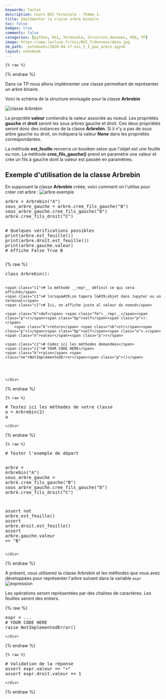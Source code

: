 ```yaml
---
keywords: fastai
description: Cours NSI Terminale - Thème 1.
title: Implémenter la classe arbre binaire
toc: false 
badges: true
comments: false
categories: [python, NSI, Terminale, Structure_donnees, POO, TP]
image: https://www.lecluse.fr/nsi/NSI_T/donnees/data.jpg
nb_path: _notebooks/2020-04-17-nsi_t_I_poo_arbre.ipynb
layout: notebook
---
```


<!--
#################################################
### THIS FILE WAS AUTOGENERATED! DO NOT EDIT! ###
#################################################
# file to edit: _notebooks/2020-04-17-nsi_t_I_poo_arbre.ipynb
-->

<div class="container" id="notebook-container">
        
    {% raw %}
    
<div class="cell border-box-sizing code_cell rendered">

</div>
    {% endraw %}

<div class="cell border-box-sizing text_cell rendered"><div class="inner_cell">
<div class="text_cell_render border-box-sizing rendered_html">
<p>Dans ce TP nous allons implémenter une classe permettant de représenter un arbre binaire.</p>
<p>Voici le schéma de la structure envisagée pour la classe <strong>Arbrebin</strong></p>
<p><img src="/fp-notebooks/images/copied_from_nb/classeArbrebin.png" alt="classe Arbrebin"></p>
<p>La propriété <strong>valeur</strong> contiendra la valeur associée au noeud. Les propriétés <strong>gauche</strong> et <strong>droit</strong> seront les sous arbres gauche et droit. Ces deux propriétés seront donc des instances de la classe <strong>Arbrebin</strong>. Si il n'y a pas de sous arbre gauche ou droit, on indiquera la valeur <strong>None</strong> dans les propriétés correspondantes.</p>
<p>La méthode <strong>est_feuille</strong> renverra un bouléen selon que l'objet est une feuille ou non.
La méthode <strong>cree_fils_gauche()</strong> prend en paramètre une valeur et crée un fils à gauche dont la valeur est passée en paramètres.</p>
<h2 id="Exemple-d'utilisation-de-la-classe-Arbrebin">Exemple d'utilisation de la classe Arbrebin<a class="anchor-link" href="#Exemple-d'utilisation-de-la-classe-Arbrebin"> </a></h2><p>En supposant la classe <strong>Arbrebin</strong> créée, voici comment on l'utilise pour créer cet arbre :
<img src="/fp-notebooks/images/copied_from_nb/arbre1.png" alt="arbre exemple"></p>
<div class="highlight"><pre><span></span><span class="nv">arbre</span> <span class="o">=</span> Arbrebin<span class="o">(</span><span class="s2">&quot;A&quot;</span><span class="o">)</span>
<span class="nv">sous_arbre_gauche</span> <span class="o">=</span> arbre.cree_fils_gauche<span class="o">(</span><span class="s2">&quot;B&quot;</span><span class="o">)</span>
sous_arbre_gauche.cree_fils_gauche<span class="o">(</span><span class="s2">&quot;D&quot;</span><span class="o">)</span>
arbre.cree_fils_droit<span class="o">(</span><span class="s2">&quot;C&quot;</span><span class="o">)</span>

<span class="c1"># Quelques vérifications possibles</span>
print<span class="o">(</span>arbre.est_feuille<span class="o">())</span>
print<span class="o">(</span>arbre.droit.est_feuille<span class="o">())</span>
print<span class="o">(</span>arbre.gauche.valeur<span class="o">)</span>
<span class="c1"># Affiche False True B</span>
</pre></div>

</div>
</div>
</div>
    {% raw %}
    
<div class="cell border-box-sizing code_cell rendered">
<div class="input">

<div class="inner_cell">
    <div class="input_area">
<div class=" highlight hl-ipython3"><pre><span></span><span class="k">class</span> <span class="nc">Arbrebin</span><span class="p">():</span>
    
    <span class="c1"># la méthode __repr__ définit ce qui sera affiché</span>
    <span class="c1"># lorsqu&#39;on tapera l&#39;objet dans Jupyter ou un terminal</span>
    <span class="c1"># Ici, on affiche juste al valeur du noeud</span>
    
    <span class="k">def</span> <span class="fm">__repr__</span><span class="p">(</span><span class="bp">self</span><span class="p">):</span>
        <span class="k">return</span> <span class="nb">str</span><span class="p">(</span><span class="bp">self</span><span class="o">.</span><span class="n">valeur</span><span class="p">)</span>
    
    <span class="c1"># Codez ici les méthodes demandées</span>
    <span class="c1"># YOUR CODE HERE</span>
    <span class="k">raise</span> <span class="ne">NotImplementedError</span><span class="p">()</span>
</pre></div>

    </div>
</div>
</div>

</div>
    {% endraw %}

    {% raw %}
    
<div class="cell border-box-sizing code_cell rendered">
<div class="input">

<div class="inner_cell">
    <div class="input_area">
<div class=" highlight hl-ipython3"><pre><span></span><span class="c1"># Testez ici les méthodes de votre classe</span>
<span class="n">a</span> <span class="o">=</span> <span class="n">Arbrebin</span><span class="p">(</span><span class="mi">2</span><span class="p">)</span>
<span class="n">a</span>
</pre></div>

    </div>
</div>
</div>

</div>
    {% endraw %}

    {% raw %}
    
<div class="cell border-box-sizing code_cell rendered">
<div class="input">

<div class="inner_cell">
    <div class="input_area">
<div class=" highlight hl-ipython3"><pre><span></span><span class="c1"># Tester l&#39;exemple de départ</span>

<span class="n">arbre</span> <span class="o">=</span> <span class="n">Arbrebin</span><span class="p">(</span><span class="s2">&quot;A&quot;</span><span class="p">)</span>
<span class="n">sous_arbre_gauche</span> <span class="o">=</span> <span class="n">arbre</span><span class="o">.</span><span class="n">cree_fils_gauche</span><span class="p">(</span><span class="s2">&quot;B&quot;</span><span class="p">)</span>
<span class="n">sous_arbre_gauche</span><span class="o">.</span><span class="n">cree_fils_gauche</span><span class="p">(</span><span class="s2">&quot;D&quot;</span><span class="p">)</span>
<span class="n">arbre</span><span class="o">.</span><span class="n">cree_fils_droit</span><span class="p">(</span><span class="s2">&quot;C&quot;</span><span class="p">)</span>

<span class="k">assert</span> <span class="ow">not</span> <span class="n">arbre</span><span class="o">.</span><span class="n">est_feuille</span><span class="p">()</span>
<span class="k">assert</span> <span class="n">arbre</span><span class="o">.</span><span class="n">droit</span><span class="o">.</span><span class="n">est_feuille</span><span class="p">()</span>
<span class="k">assert</span> <span class="n">arbre</span><span class="o">.</span><span class="n">gauche</span><span class="o">.</span><span class="n">valeur</span> <span class="o">==</span> <span class="s2">&quot;B&quot;</span>
</pre></div>

    </div>
</div>
</div>

</div>
    {% endraw %}

<div class="cell border-box-sizing text_cell rendered"><div class="inner_cell">
<div class="text_cell_render border-box-sizing rendered_html">
<p>A présent, vous utiliserez la classe Arbrebin et les méthodes que vous avez développées pour représenter l'arbre suivant dans la variable <code>expr</code>
<img src="/fp-notebooks/images/copied_from_nb/expr.png" alt="expression"></p>
<p>Les opérations seront représentées par des chaînes de caractères. Les feuilles seront des entiers.</p>

</div>
</div>
</div>
    {% raw %}
    
<div class="cell border-box-sizing code_cell rendered">
<div class="input">

<div class="inner_cell">
    <div class="input_area">
<div class=" highlight hl-ipython3"><pre><span></span><span class="n">expr</span> <span class="o">=</span> <span class="o">...</span>
<span class="c1"># YOUR CODE HERE</span>
<span class="k">raise</span> <span class="ne">NotImplementedError</span><span class="p">()</span>
</pre></div>

    </div>
</div>
</div>

</div>
    {% endraw %}

    {% raw %}
    
<div class="cell border-box-sizing code_cell rendered">
<div class="input">

<div class="inner_cell">
    <div class="input_area">
<div class=" highlight hl-ipython3"><pre><span></span><span class="c1"># Validation de la réponse</span>
<span class="k">assert</span> <span class="n">expr</span><span class="o">.</span><span class="n">valeur</span> <span class="o">==</span> <span class="s2">&quot;+&quot;</span>
<span class="k">assert</span> <span class="n">expr</span><span class="o">.</span><span class="n">droit</span><span class="o">.</span><span class="n">valeur</span> <span class="o">==</span> <span class="mi">1</span>
</pre></div>

    </div>
</div>
</div>

</div>
    {% endraw %}

</div>
 

